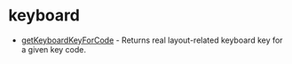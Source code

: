 # keyboard

- [getKeyboardKeyForCode](https://github.com/editor-js/utils/blob/main/packages/keyboard/src/getKeyboardKeyForCode.ts) - Returns real layout-related keyboard key for a given key code.
